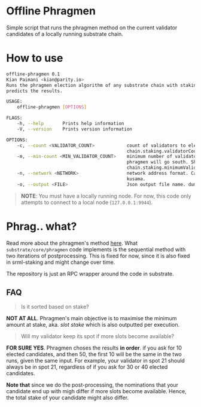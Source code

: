 # Offline Phragmen

Simple script that runs the phragmen method on the current validator candidates of a locally running
substrate chain.

# How to use

```bash
offline-phragmen 0.1
Kian Paimani <kian@parity.io>
Runs the phragmen election algorithm of any substrate chain with staking module offline (aka. off the chain) and
predicts the results.

USAGE:
    offline-phragmen [OPTIONS]

FLAGS:
    -h, --help       Prints help information
    -V, --version    Prints version information

OPTIONS:
    -c, --count <VALIDATOR_COUNT>            count of validators to elect. Should be equal to
                                             chain.staking.validatorCount. Default is 50.
    -m, --min-count <MIN_VALIDATOR_COUNT>    minimum number of validators to elect. If less candidates are available,
                                             phragmen will go south. Should be equal to
                                             chain.staking.minimumValidatorCount. Default is 10.
    -n, --network <NETWORK>                  network address format. Can be kusama|polkadot|substrate. Default is
                                             kusama.
    -o, --output <FILE>                      Json output file name. dumps the results into if given.
```

> **NOTE**: You must have a locally running node. For now, this code only attempts to connect to a local node (`127.0.0.1:9944`).

# Phrag.. what?

Read more about the phragmen's method [here](https://wiki.polkadot.network/docs/en/learn-phragmen). What `substrate/core/phragmen` code implements is the sequential method with
two iterations of postprocessing. This is fixed for now, since it is also fixed in srml-staking and
might change over time.

The repository is just an RPC wrapper around the code in substrate.

## FAQ

> Is it sorted based on stake?

**NOT AT ALL**. Phragmen's main objective is to maximise the minimum amount at stake, aka. _slot
stake_ which is also outputted per execution.

> Will my validator keep its spot if more slots become available?

**FOR SURE YES**. Phragmen choses the results __in order__. if you ask for 10 elected candidates, and
then 50, the first 10 will be the same in the two runs, given the same input. For example, your validator in spot 21 should always be in spot 21, regardless of if you ask for 30 or 40 elected candidates.

**Note that** since we do the post-processing, the nominations that your candidate end up with migh differ if more slots become available. Hence, the total stake of your candidate might also differ.
